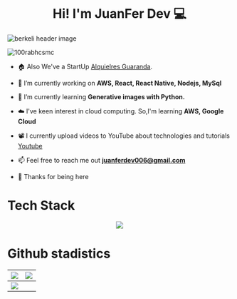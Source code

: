 <h1 align="center">Hi! I'm JuanFer Dev 💻</h1>

<img src="https://raw.githubusercontent.com/berkeli/berkeli/main/assets/header.jpg" align="center" alt="berkeli header image">

<p align="left"> <img src="https://komarev.com/ghpvc/?username=JuanCalvacheDed" alt="100rabhcsmc" /> </p>


<!--Intro start-->
- 🏠 Also We've a StartUp [Alquielres Guaranda](https://alquileresguaranda.com).
  
- 🔭 I’m currently working on **AWS, React, React Native, Nodejs, MySql**

- 🌱 I’m currently learning **Generative images with Python.**

- ☁️ I've keen interest in cloud computing. So,I'm learning **AWS, Google Cloud**

- 📽 I currently upload videos to YouTube about technologies and tutorials [Youtube](https://www.youtube.com/@Juanferdev)

- 📫 Feel free to reach me out **juanferdev006@gmail.com**
  
- 🙏  Thanks for being here
<!--Intro end-->

<h1 align="left">Tech Stack</h1>
<div>

<!--tech stack icons-->
<p align="center">
  <a href="https://skillicons.dev">
    <img src="https://skillicons.dev/icons?i=git,aws,bootstrap,c,cpp,css,discord,docker,dynamodb,express,figma,firebase,github,html,idea,java,js,kotlin,linux,md,materialui,mongodb,mysql,nextjs,nodejs,postman,py,react,redux,tailwind,ts,vscode&perline=14" />
  </a>
</p>
</div>

<h1 align="left"> Github stadistics</h1>
<!--GitHub Stats-->

<img src="https://github-readme-stats.vercel.app/api?username=JuanCalvacheDev&&show_icons=true&count_private=true&theme=github_dark">|<img src="https://github-readme-streak-stats.herokuapp.com/?user=JuanCalvacheDev&theme=blueberry_duo"/>
|---|---|
<img src="https://github-readme-stats.vercel.app/api/top-langs/?username=JuanCalvacheDev&layout=compact&theme=github_dark"/>|
